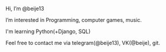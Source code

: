 Hi, I’m @beije13

I’m interested in Programming, computer games, music.

I'm learning Python(+Django, SQL)

Feel free to contact me via telegram(@beije13), VK(@beije), git.

<!---
hatsukoi13/hatsukoi13 is a ✨ special ✨ repository because its `README.md` (this file) appears on your GitHub profile.
You can click the Preview link to take a look at your changes.
--->
